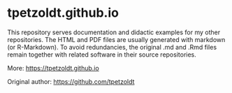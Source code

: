 # tpetzoldt.github.io 


This repository serves documentation and didactic examples for my other repositories. 
The HTML and PDF files are usually generated with markdown (or R-Markdown). To avoid redundancies, 
the original .md and .Rmd files remain together with related software in their source repositories.

More: https://tpetzoldt.github.io

Original author: https://github.com/tpetzoldt
